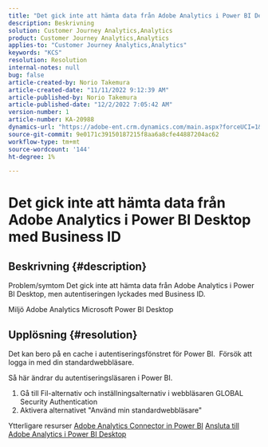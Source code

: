 ```yaml
---
title: "Det gick inte att hämta data från Adobe Analytics i Power BI Desktop med Business ID"
description: Beskrivning
solution: Customer Journey Analytics,Analytics
product: Customer Journey Analytics,Analytics
applies-to: "Customer Journey Analytics,Analytics"
keywords: "KCS"
resolution: Resolution
internal-notes: null
bug: false
article-created-by: Norio Takemura
article-created-date: "11/11/2022 9:12:39 AM"
article-published-by: Norio Takemura
article-published-date: "12/2/2022 7:05:42 AM"
version-number: 1
article-number: KA-20988
dynamics-url: "https://adobe-ent.crm.dynamics.com/main.aspx?forceUCI=1&pagetype=entityrecord&etn=knowledgearticle&id=53b0f3fb-a061-ed11-9561-6045bd0065f9"
source-git-commit: 9e0171c39150187215f8aa6a8cfe44887204ac62
workflow-type: tm+mt
source-wordcount: '144'
ht-degree: 1%

---
```


# Det gick inte att hämta data från Adobe Analytics i Power BI Desktop med Business ID

## Beskrivning {#description}


Problem/symtom Det gick inte att hämta data från Adobe Analytics i Power BI Desktop, men autentiseringen lyckades med Business ID.

Miljö Adobe Analytics Microsoft Power BI Desktop


## Upplösning {#resolution}


Det kan bero på en cache i autentiseringsfönstret för Power BI.  Försök att logga in med din standardwebbläsare.

Så här ändrar du autentiseringsläsaren i Power BI.
1. Gå till Fil-alternativ och inställningsalternativ i webbläsaren GLOBAL Security Authentication
2. Aktivera alternativet &quot;Använd min standardwebbläsare&quot;

Ytterligare resurser
[Adobe Analytics Connector in Power BI](https://experienceleague.adobe.com/docs/analytics-learn/tutorials/integrations/power-bi/adobe-analytics-connector-in-power-bi.html?lang=en)
[Ansluta till Adobe Analytics i Power BI Desktop](https://learn.microsoft.com/en-us/power-bi/connect-data/desktop-connect-adobe-analytics)
